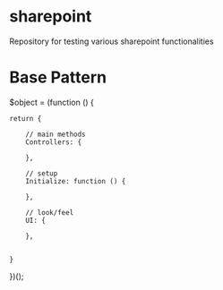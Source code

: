 # sharepoint
Repository for testing various sharepoint functionalities

# Base Pattern
$object = (function () {

    return {

        // main methods
        Controllers: {

        },

        // setup
        Initialize: function () {
      
        },

        // look/feel
        UI: {

        },


    }
})();
